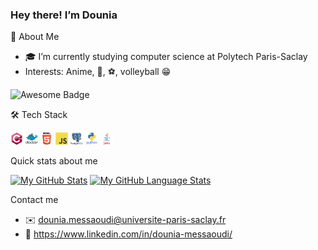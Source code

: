 ### Hey there! I’m Dounia

:princess: About Me


- 🎓 I’m currently studying computer science at Polytech Paris-Saclay
- Interests: Anime, 🏀, ⚽, volleyball 😁


<img src="https://cdn.rawgit.com/sindresorhus/awesome/d7305f38d29fed78fa85652e3a63e154dd8e8829/media/badge.svg" alt="Awesome Badge"/>

<br>

🛠  Tech Stack

<p align="left"> <img src="https://raw.githubusercontent.com/devicons/devicon/master/icons/cplusplus/cplusplus-original.svg" alt="cplusplus" width="20" height="20"/> <img src="https://raw.githubusercontent.com/devicons/devicon/master/icons/docker/docker-original-wordmark.svg" alt="docker" width="20" height="20"/> <img src="https://raw.githubusercontent.com/devicons/devicon/master/icons/html5/html5-original-wordmark.svg" alt="html5" width="20" height="20"/> <img src="https://raw.githubusercontent.com/devicons/devicon/master/icons/javascript/javascript-original.svg" alt="javascript" width="20" height="20"/> <img src="https://raw.githubusercontent.com/devicons/devicon/master/icons/postgresql/postgresql-original-wordmark.svg" alt="postgresql" width="20" height="20"/> <img src="https://raw.githubusercontent.com/devicons/devicon/master/icons/python/python-original-wordmark.svg" alt="python" width="20" height="20"/> <img src="https://raw.githubusercontent.com/devicons/devicon/master/icons/java/java-original-wordmark.svg" alt="java" width="20" height="20"/>  </p>

Quick stats about me

[![My GitHub Stats](https://github-readme-stats.vercel.app/api/?username=Cerise91&count_private=true&theme=synthwave&showicons=true)]()
[![My GitHub Language Stats](https://github-readme-stats.vercel.app/api/top-langs/?username=Cerise91&langs_count=5&theme=synthwave)]()

Contact me

- ✉️ dounia.messaoudi@universite-paris-saclay.fr
- 🔗 https://www.linkedin.com/in/dounia-messaoudi/
